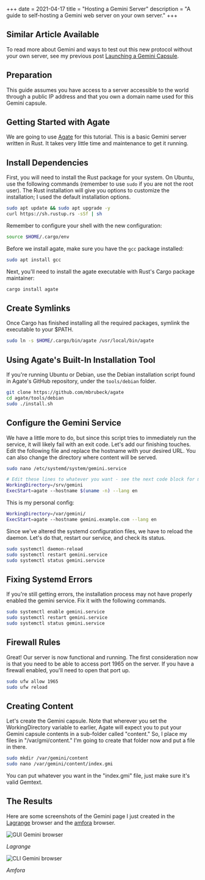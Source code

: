 +++
date = 2021-04-17
title = "Hosting a Gemini Server"
description = "A guide to self-hosting a Gemini web server on your own server."
+++

## Similar Article Available

To read more about Gemini and ways to test out this new protocol without
your own server, see my previous post [Launching a Gemini
Capsule](/blog/launching-a-gemini-capsule/).

## Preparation

This guide assumes you have access to a server accessible to the world
through a public IP address and that you own a domain name used for this
Gemini capsule.

## Getting Started with Agate

We are going to use [Agate](https://github.com/mbrubeck/agate) for this
tutorial. This is a basic Gemini server written in Rust. It takes very
little time and maintenance to get it running.

## Install Dependencies

First, you will need to install the Rust package for your system. On
Ubuntu, use the following commands (remember to use `sudo` if
you are not the root user). The Rust installation will give you options
to customize the installation; I used the default installation options.

```sh
sudo apt update && sudo apt upgrade -y
curl https://sh.rustup.rs -sSf | sh
```

Remember to configure your shell with the new configuration:

```sh
source $HOME/.cargo/env
```

Before we install agate, make sure you have the `gcc` package
installed:

```sh
sudo apt install gcc
```

Next, you'll need to install the agate executable with Rust's Cargo
package maintainer:

```sh
cargo install agate
```

## Create Symlinks

Once Cargo has finished installing all the required packages, symlink
the executable to your \$PATH.

```sh
sudo ln -s $HOME/.cargo/bin/agate /usr/local/bin/agate
```

## Using Agate's Built-In Installation Tool

If you're running Ubuntu or Debian, use the Debian installation script
found in Agate's GitHub repository, under the `tools/debian`
folder.

```sh
git clone https://github.com/mbrubeck/agate
cd agate/tools/debian
sudo ./install.sh
```

## Configure the Gemini Service

We have a little more to do, but since this script tries to immediately
run the service, it will likely fail with an exit code. Let's add our
finishing touches. Edit the following file and replace the hostname with
your desired URL. You can also change the directory where content will
be served.

```sh
sudo nano /etc/systemd/system/gemini.service
```

```sh
# Edit these lines to whatever you want - see the next code block for my personal configuration.
WorkingDirectory=/srv/gemini
ExecStart=agate --hostname $(uname -n) --lang en
```

This is my personal config:

```sh
WorkingDirectory=/var/gemini/
ExecStart=agate --hostname gemini.example.com --lang en
```

Since we've altered the systemd configuration files, we have to reload
the daemon. Let's do that, restart our service, and check its status.

```sh
sudo systemctl daemon-reload
sudo systemctl restart gemini.service
sudo systemctl status gemini.service
```

## Fixing Systemd Errors

If you're still getting errors, the installation process may not have
properly enabled the gemini service. Fix it with the following commands.

```sh
sudo systemctl enable gemini.service
sudo systemctl restart gemini.service
sudo systemctl status gemini.service
```

## Firewall Rules

Great! Our server is now functional and running. The first consideration
now is that you need to be able to access port 1965 on the server. If
you have a firewall enabled, you'll need to open that port up.

```sh
sudo ufw allow 1965
sudo ufw reload
```

## Creating Content

Let's create the Gemini capsule. Note that wherever you set the
WorkingDirectory variable to earlier, Agate will expect you to put your
Gemini capsule contents in a sub-folder called "content." So, I place
my files in "/var/gmi/content." I'm going to create that folder now
and put a file in there.

```sh
sudo mkdir /var/gemini/content
sudo nano /var/gemini/content/index.gmi
```

You can put whatever you want in the "index.gmi" file, just make sure
it's valid Gemtext.

## The Results

Here are some screenshots of the Gemini page I just created in the
[Lagrange](https://gmi.skyjake.fi/lagrange/) browser and the
[amfora](https://github.com/makeworld-the-better-one/amfora) browser.

![GUI Gemini
browser](https://img.cleberg.net/blog/20210417-hosting-a-gemini-server/lagrange.png)

*Lagrange*

![CLI Gemini
browser](https://img.cleberg.net/blog/20210417-hosting-a-gemini-server/amfora.png)

*Amfora*
